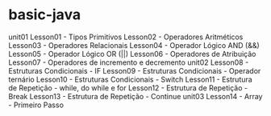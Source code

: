 # basic-java

unit01
  Lesson01 - Tipos Primitivos
  Lesson02 - Operadores Aritméticos
  Lesson03 - Operadores Relacionais
  Lesson04 - Operador Lógico AND (&&)
  Lesson05 - Operador Lógico OR (||)
  Lesson06 - Operadores de Atribuição
  Lesson07 - Operadores de incremento e decremento
unit02
  Lesson08 - Estruturas Condicionais - IF
  Lesson09 - Estruturas Condicionais - Operador ternário
  Lesson10 - Estruturas Condicionais - Switch
  Lesson11 - Estrutura de Repetição - while, do while e for
  Lesson12 - Estrutura de Repetição - Break
  Lesson13 - Estrutura de Repetição - Continue
unit03
  Lesson14 - Array - Primeiro Passo
